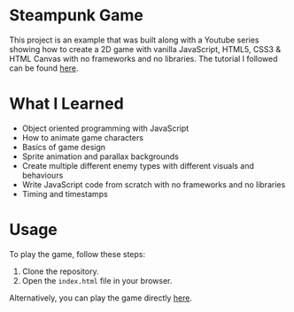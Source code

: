 # Steampunk Game
This project is an example that was built along with a Youtube series showing how to create a 2D game with vanilla JavaScript, HTML5, CSS3 & HTML Canvas with no frameworks and no libraries. The tutorial I followed can be found [here](https://youtu.be/EvC3ge_puQk?si=07ZglEp76BSXBdtw).

# What I Learned
* Object oriented programming with JavaScript
* How to animate game characters
* Basics of game design
* Sprite animation and parallax backgrounds
* Create multiple different enemy types with different visuals and behaviours
* Write JavaScript code from scratch with no frameworks and no libraries
* Timing and timestamps

# Usage
To play the game, follow these steps:

1. Clone the repository.
2. Open the `index.html` file in your browser.

Alternatively, you can play the game directly [here](https://massila2522.github.io/steampunk_game/).

